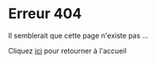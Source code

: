 # Erreur 404
Il semblerait que cette page n'existe pas ...

Cliquez [ici](https://mjccraft.github.io/index.htm) pour retourner à l'accueil
